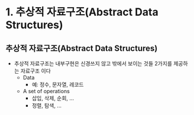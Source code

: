 # 1. 추상적 자료구조\(Abstract Data Structures\)

## 추상적 자료구조\(Abstract Data Structures\)

* 추상적 자료구조는 내부구현은 신경쓰지 않고 밖에서 보이는 것들 2가지를 제공하는 자료구조 이다
  * Data
    * 예: 정수, 문자열, 레코드
  * A set of operations
    * 삽입, 삭제, 순회, ...
    * 정렬, 탐색, ...



